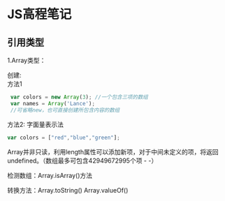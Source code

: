 # JS高程笔记
## 引用类型
 1.Array类型：

 创建:  
 方法1
 ```javascript
  var colors = new Array(3); //一个包含三项的数组
  var names = Array('Lance');
  //可省略new，也可直接创建所包含内容的数组
 ```
 方法2: 字面量表示法
 ```javascript
 var colors = ["red","blue","green"];
 ```
Array并非只读，利用length属性可以添加新项，对于中间未定义的项，将返回undefined。（数组最多可包含42949672995个项  - -）  

检测数组：Array.isArray()方法

转换方法：Array.toString() Array.valueOf()
